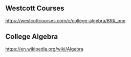 ## Westcott Courses

https://westcottcourses.com/c/college-algebra/BR#_one


## College Algebra

https://en.wikipedia.org/wiki/Algebra